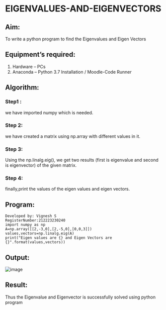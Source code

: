# EIGENVALUES-AND-EIGENVECTORS
## Aim:
To write a python program to find the Eigenvalues and Eigen Vectors
## Equipment’s required:
1. 	Hardware – PCs
2. 	Anaconda – Python 3.7 Installation / Moodle-Code Runner
## Algorithm:
### Step1 : 
we have imported numpy which is needed.
### Step 2: 
we have created a matrix using np.array with different values in it.
### Step 3:
Using the np.linalg.eig(),  we get two results (first is eigenvalue and second is eigenvector) of the given matrix.
### Step 4: 
finally,print the values of the eigen values and eigen vectors.

## Program:
~~~
Developed by: Vignesh S 
RegisterNumber:212223230240
import numpy as np
A=np.array([[2,-3,0],[2,-5,0],[0,0,3]])
values,vectors=np.linalg.eig(A)
print("Eigen values are {} and Eigen Vectors are {}".format(values,vectors))
~~~

## Output:
![image](https://github.com/Vigneshvikiii/EIGENVALUES-AND-EIGENVECTORS/assets/147474483/74bbf75e-0826-442b-af11-742ee97c13b1)

## Result:
Thus the Eigenvalue and Eigenvector is successfully solved using python program
